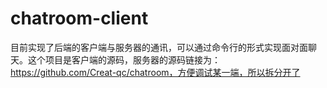 # chatroom-client
目前实现了后端的客户端与服务器的通讯，可以通过命令行的形式实现面对面聊天。这个项目是客户端的源码，服务器的源码链接为：https://github.com/Creat-qc/chatroom，方便调试某一端，所以拆分开了
